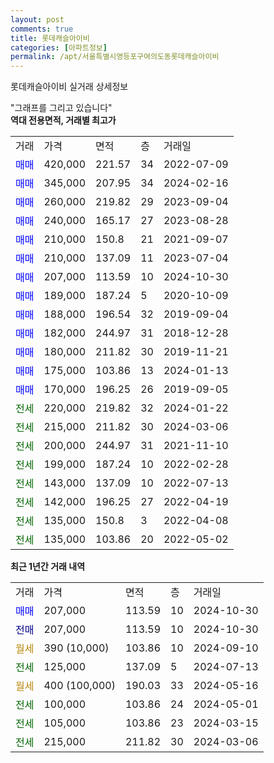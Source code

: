 ```yaml
---
layout: post
comments: true
title: 롯데캐슬아이비
categories: [아파트정보]
permalink: /apt/서울특별시영등포구여의도동롯데캐슬아이비
---
```


롯데캐슬아이비 실거래 상세정보

<script type="text/javascript">
  google.charts.load('current', {'packages':['line', 'corechart']});
  google.charts.setOnLoadCallback(drawChart);

  function drawChart() {
    var data = new google.visualization.DataTable();
    data.addColumn('date', '거래일');
    data.addColumn('number', "매매");
    data.addColumn('number', "전세");
    data.addColumn('number', "전매");

    data.addRows([[new Date(Date.parse("2024-10-30")), 207000, null, null], [new Date(Date.parse("2024-10-30")), null, null, 207000], [new Date(Date.parse("2024-09-10")), null, null, null], [new Date(Date.parse("2024-07-13")), null, 125000, null], [new Date(Date.parse("2024-05-16")), null, null, null], [new Date(Date.parse("2024-05-01")), null, 100000, null], [new Date(Date.parse("2024-03-15")), null, 105000, null], [new Date(Date.parse("2024-03-06")), null, 215000, null]]);

    var options = {
      hAxis: {
        format: 'yyyy/MM/dd'
      },    
      lineWidth: 0,
      pointsVisible: true,    
      title: '최근 1년간 유형별 실거래가 분포',
      legend: { position: 'bottom' }
    };

    var formatter = new google.visualization.NumberFormat({pattern:'###,###'} );
    formatter.format(data, 1);
    formatter.format(data, 2);
    
    setTimeout(function() {
        var chart = new google.visualization.LineChart(document.getElementById('columnchart_material'));
        chart.draw(data, (options));
        document.getElementById('loading').style.display = 'none';
    }, 200);
  }
</script>


<div id="loading" style="z-index:20; display: block; margin-left: 0px">"그래프를 그리고 있습니다"</div>
<div id="columnchart_material" style="width: 95%; margin-left: 0px; display: block"></div>
<!-- contents start -->
<b>역대 전용면적, 거래별 최고가</b>
<table class="sortable">
    <tr>
      <td>거래</td>
      <td>가격</td>
      <td>면적</td>
      <td>층</td>
      <td>거래일</td>
    </tr>
        <tr>
          <td><a style="color: blue">매매</a></td>
          <td>420,000</td>
          <td>221.57</td>
          <td>34</td>
          <td>2022-07-09</td>
        </tr>            <tr>
          <td><a style="color: blue">매매</a></td>
          <td>345,000</td>
          <td>207.95</td>
          <td>34</td>
          <td>2024-02-16</td>
        </tr>            <tr>
          <td><a style="color: blue">매매</a></td>
          <td>260,000</td>
          <td>219.82</td>
          <td>29</td>
          <td>2023-09-04</td>
        </tr>            <tr>
          <td><a style="color: blue">매매</a></td>
          <td>240,000</td>
          <td>165.17</td>
          <td>27</td>
          <td>2023-08-28</td>
        </tr>            <tr>
          <td><a style="color: blue">매매</a></td>
          <td>210,000</td>
          <td>150.8</td>
          <td>21</td>
          <td>2021-09-07</td>
        </tr>            <tr>
          <td><a style="color: blue">매매</a></td>
          <td>210,000</td>
          <td>137.09</td>
          <td>11</td>
          <td>2023-07-04</td>
        </tr>            <tr>
          <td><a style="color: blue">매매</a></td>
          <td>207,000</td>
          <td>113.59</td>
          <td>10</td>
          <td>2024-10-30</td>
        </tr>            <tr>
          <td><a style="color: blue">매매</a></td>
          <td>189,000</td>
          <td>187.24</td>
          <td>5</td>
          <td>2020-10-09</td>
        </tr>            <tr>
          <td><a style="color: blue">매매</a></td>
          <td>188,000</td>
          <td>196.54</td>
          <td>32</td>
          <td>2019-09-04</td>
        </tr>            <tr>
          <td><a style="color: blue">매매</a></td>
          <td>182,000</td>
          <td>244.97</td>
          <td>31</td>
          <td>2018-12-28</td>
        </tr>            <tr>
          <td><a style="color: blue">매매</a></td>
          <td>180,000</td>
          <td>211.82</td>
          <td>30</td>
          <td>2019-11-21</td>
        </tr>            <tr>
          <td><a style="color: blue">매매</a></td>
          <td>175,000</td>
          <td>103.86</td>
          <td>13</td>
          <td>2024-01-13</td>
        </tr>            <tr>
          <td><a style="color: blue">매매</a></td>
          <td>170,000</td>
          <td>196.25</td>
          <td>26</td>
          <td>2019-09-05</td>
        </tr>        
        <tr>
              <td><a style="color: darkgreen">전세</a></td>
              <td>220,000</td>
              <td>219.82</td>
              <td>32</td>
              <td>2024-01-22</td>
            </tr>            <tr>
              <td><a style="color: darkgreen">전세</a></td>
              <td>215,000</td>
              <td>211.82</td>
              <td>30</td>
              <td>2024-03-06</td>
            </tr>            <tr>
              <td><a style="color: darkgreen">전세</a></td>
              <td>200,000</td>
              <td>244.97</td>
              <td>31</td>
              <td>2021-11-10</td>
            </tr>            <tr>
              <td><a style="color: darkgreen">전세</a></td>
              <td>199,000</td>
              <td>187.24</td>
              <td>10</td>
              <td>2022-02-28</td>
            </tr>            <tr>
              <td><a style="color: darkgreen">전세</a></td>
              <td>143,000</td>
              <td>137.09</td>
              <td>10</td>
              <td>2022-07-13</td>
            </tr>            <tr>
              <td><a style="color: darkgreen">전세</a></td>
              <td>142,000</td>
              <td>196.25</td>
              <td>27</td>
              <td>2022-04-19</td>
            </tr>            <tr>
              <td><a style="color: darkgreen">전세</a></td>
              <td>135,000</td>
              <td>150.8</td>
              <td>3</td>
              <td>2022-04-08</td>
            </tr>            <tr>
              <td><a style="color: darkgreen">전세</a></td>
              <td>135,000</td>
              <td>103.86</td>
              <td>20</td>
              <td>2022-05-02</td>
            </tr>        
    
</table>

<b>최근 1년간 거래 내역</b>

<table class="sortable">
    <tr>
      <td>거래</td>
      <td>가격</td>
      <td>면적</td>
      <td>층</td>
      <td>거래일</td>
    </tr>
    <tr>
      <td><a style="color: blue">매매</a></td>
      <td>207,000</td>
      <td>113.59</td>
      <td>10</td>
      <td>2024-10-30</td>
    </tr>          <tr>
      <td><a style="color: darkblue">전매</a></td>
      <td>207,000</td>
      <td>113.59</td>
      <td>10</td>
      <td>2024-10-30</td>
    </tr>          <tr>
      <td><a style="color: darkgoldenrod">월세</a></td>
      <td>390 (10,000)</td>
      <td>103.86</td>
      <td>10</td>
      <td>2024-09-10</td>
    </tr>          <tr>
      <td><a style="color: darkgreen">전세</a></td>
      <td>125,000</td>
      <td>137.09</td>
      <td>5</td>
      <td>2024-07-13</td>
    </tr>          <tr>
      <td><a style="color: darkgoldenrod">월세</a></td>
      <td>400 (100,000)</td>
      <td>190.03</td>
      <td>33</td>
      <td>2024-05-16</td>
    </tr>          <tr>
      <td><a style="color: darkgreen">전세</a></td>
      <td>100,000</td>
      <td>103.86</td>
      <td>24</td>
      <td>2024-05-01</td>
    </tr>          <tr>
      <td><a style="color: darkgreen">전세</a></td>
      <td>105,000</td>
      <td>103.86</td>
      <td>23</td>
      <td>2024-03-15</td>
    </tr>          <tr>
      <td><a style="color: darkgreen">전세</a></td>
      <td>215,000</td>
      <td>211.82</td>
      <td>30</td>
      <td>2024-03-06</td>
    </tr>      </table>
<!-- contents end -->    

